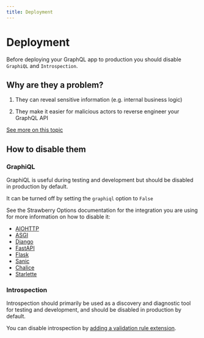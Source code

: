 ```yaml
---
title: Deployment
---
```


# Deployment

Before deploying your GraphQL app to production you should disable `GraphiQL` and `Introspection`.

## Why are they a problem?
1. They can reveal sensitive information (e.g. internal business logic)

2. They make it easier for malicious actors to reverse engineer your GraphQL API

[See more on this topic](https://www.apollographql.com/blog/graphql/security/why-you-should-disable-graphql-introspection-in-production/)

## How to disable them

### GraphiQL
GraphiQL is useful during testing and development but should be disabled in production by default.

It can be turned off by setting the `graphiql` option to `False`

See the Strawberry Options documentation for the integration you are using for more information on how to disable it:
- [AIOHTTP](./integrations/aiohttp.md#options)
- [ASGI](./integrations/asgi.md#options)
- [Django](./integrations/django.md#options)
- [FastAPI](./integrations/fastapi.md#options)
- [Flask](./integrations/flask.md#options)
- [Sanic](./integrations/sanic.md#options)
- [Chalice](./integrations/chalice.md#options)
- [Starlette](./integrations/starlette.md#options)

### Introspection
Introspection should primarily be used as a discovery and diagnostic tool for testing and development, and should be disabled in production by default.

You can disable introspection by [adding a validation rule extension](../extensions/add-validation-rules.md#more-examples).
